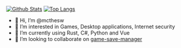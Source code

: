 [![Github Stats](https://github-readme-stats.vercel.app/api?bg_color=0000&title_color=4C71F1&text_color=8A919F&line_height=24&border_color=8884&username=mcthesw&hide=contribs&show_icons=true&count_private=true)](https://github.com/anuraghazra/github-readme-stats)
[![Top Langs](https://github-readme-stats.vercel.app/api/top-langs/?bg_color=0000&title_color=4C71F1&text_color=8A919F&card_width=240&border_color=8884&username=mcthesw&layout=compact&exclude_repo=mcthesw.github.io)](https://github.com/anuraghazra/github-readme-stats)

- 👋 Hi, I’m @mcthesw
- 👀 I’m interested in Games, Desktop applications, Internet security
- 🌱 I’m currently using Rust, C#, Python and Vue
- 💞️ I’m looking to collaborate on [game-save-manager](https://github.com/mcthesw/game-save-manager)
